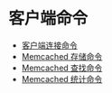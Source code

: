 # 客户端命令

* [客户端连接命令](/memcached/ke-hu-duan-ming-ling/ke-hu-duan-lian-jie-ming-ling.md)
* [Memcached 存储命令](/memcached/ke-hu-duan-ming-ling/memcached-cun-chu-ming-ling.md)
* [Memcached 查找命令](/memcached/ke-hu-duan-ming-ling/memcached-cha-zhao-ming-ling.md) 
* [Memcached 统计命令](/memcached/ke-hu-duan-ming-ling/memcached-tong-ji-ming-ling.md)



